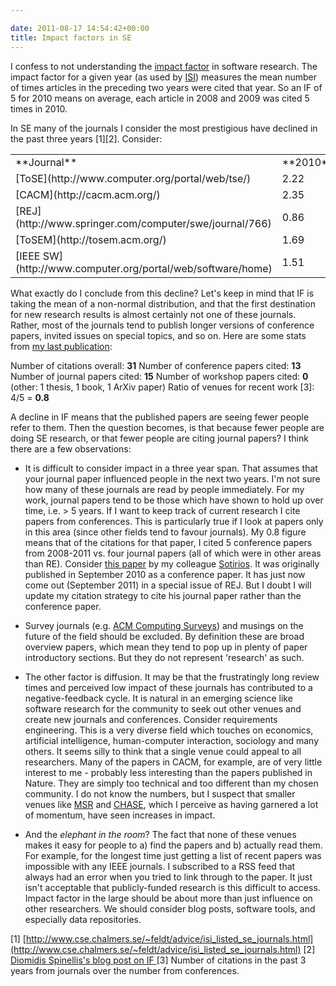 ```yaml
---

date: 2011-08-17 14:54:42+00:00
title: Impact factors in SE
---
```


I confess to not understanding the [impact factor](http://en.wikipedia.org/wiki/Impact_factor) in software research. The impact factor for a given year (as used by [ISI](http://apps.webofknowledge.com/)) measures the mean number of times articles in the preceding two years were cited that year. So an IF of 5 for 2010 means on average, each article in 2008 and 2009 was cited 5 times in 2010.

In SE many of the journals I consider the most prestigious have declined in the past three years [1][2]. Consider:
<table border="0" >
<tbody >
<tr >

<td >**Journal**
</td>

<td >**2010**
</td>

<td >**2009**
</td>

<td >**2008**
</td>
</tr>
<tr >

<td >[ToSE](http://www.computer.org/portal/web/tse/)
</td>

<td >2.22
</td>

<td >3.75
</td>

<td >3.57
</td>
</tr>
<tr >

<td >[CACM](http://cacm.acm.org/)
</td>

<td >2.35
</td>

<td >2.35
</td>

<td >2.65
</td>
</tr>
<tr >

<td >[REJ](http://www.springer.com/computer/swe/journal/766)
</td>

<td >0.86
</td>

<td >0.93
</td>

<td >1.63
</td>
</tr>
<tr >

<td >[ToSEM](http://tosem.acm.org/)
</td>

<td >1.69
</td>

<td >2.03
</td>

<td >3.96
</td>
</tr>
<tr >

<td >[IEEE SW](http://www.computer.org/portal/web/software/home)
</td>

<td >1.51
</td>

<td >2.04
</td>

<td >2.10
</td>
</tr>
</tbody>
</table>


What exactly do I conclude from this decline? Let's keep in mind that IF is taking the mean of a non-normal distribution, and that the first destination for new research results is almost certainly not one of these journals. Rather, most of the journals tend to publish longer versions of conference papers, invited issues on special topics, and so on. Here are some stats from [my last publication](http://fink08.files.wordpress.com/2005/03/ernst-re2011.pdf):

Number of citations overall: **31**
Number of conference papers cited: **13**
Number of journal papers cited: **15**
Number of workshop papers cited: **0** (other: 1 thesis, 1 book, 1 ArXiv paper)
Ratio of venues for recent work [3]: 4/5 = **0.8**

A decline in IF means that the published papers are seeing fewer people refer to them. Then the question becomes, is that because fewer people are doing SE research, or that fewer people are citing journal papers? I think there are a few observations:



	
  * It is difficult to consider impact in a three year span. That assumes that your journal paper influenced people in the next two years. I'm not sure how many of these journals are read by people immediately. For my work, journal papers tend to be those which have shown to hold up over time, i.e. > 5 years. If I want to keep track of current research I cite papers from conferences. This is particularly true if I look at papers only in this area (since other fields tend to favour journals). My 0.8 figure means that of the citations for that paper, I cited 5 conference papers from 2008-2011 vs. four journal papers (all of which were in other areas than RE). Consider [this paper](http://www.springerlink.com/openurl.asp?genre=article&id=doi:10.1007/s00766-011-0129-9) by my colleague [Sotirios](http://www.yorku.ca/liaskos/). It was originally published in September 2010 as a conference paper. It has just now come out (September 2011) in a special issue of REJ. But I doubt I will update my citation strategy to cite his journal paper rather than the conference paper.

	
  * Survey journals (e.g. [ACM Computing Surveys](http://www.worldcat.org/title/acm-computing-surveys/oclc/40522608)) and musings on the future of the field should be excluded. By definition these are broad overview papers, which mean they tend to pop up in plenty of paper introductory sections. But they do not represent 'research' as such.

	
  * The other factor is diffusion. It may be that the frustratingly long review times and perceived low impact of these journals has contributed to a negative-feedback cycle. It is natural in an emerging science like software research for the community to seek out other venues and create new journals and conferences. Consider requirements engineering. This is a very diverse field which touches on economics, artificial intelligence, human-computer interaction, sociology and many others. It seems silly to think that a single venue could appeal to all researchers. Many of the papers in CACM, for example, are of very little interest to me - probably less interesting than the papers published in Nature. They are simply too technical and too different than my chosen community. I do not know the numbers, but I suspect that smaller venues like [MSR](http://www.msrconf.org/) and [CHASE](http://ieeexplore.ieee.org/xpl/mostRecentIssue.jsp?punumber=5061471), which I perceive as having garnered a lot of momentum, have seen increases in impact.

	
  * And the _elephant in the room_? The fact that none of these venues makes it easy for people to a) find the papers and b) actually read them. For example, for the longest time just getting a list of recent papers was impossible with any IEEE journals. I subscribed to a RSS feed that always had an error when you tried to link through to the paper. It just isn't acceptable that publicly-funded research is this difficult to access. Impact factor in the large should be about more than just influence on other researchers. We should consider blog posts, software tools, and especially data repositories.


[1] [http://www.cse.chalmers.se/~feldt/advice/isi_listed_se_journals.html](http://www.cse.chalmers.se/~feldt/advice/isi_listed_se_journals.html)
[2] [Diomidis Spinellis's blog post on IF
](http://www.spinellis.gr/blog/20110731/index.html)[3] Number of citations in the past 3 years from journals over the number from conferences.
